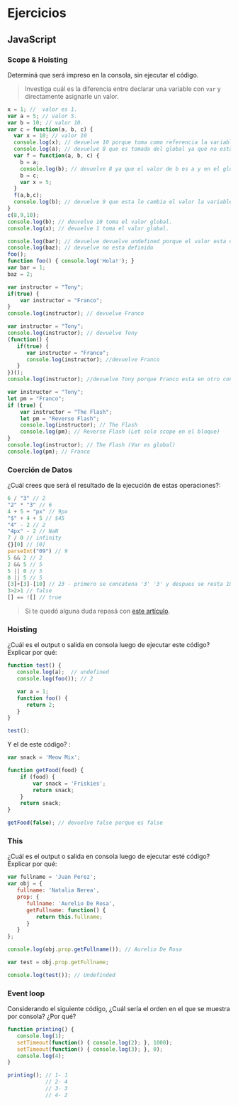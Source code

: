 
# Ejercicios

## JavaScript

### Scope & Hoisting

Determiná que será impreso en la consola, sin ejecutar el código.

> Investiga cuál es la diferencia entre declarar una variable con `var` y directamente asignarle un valor.

```javascript
x = 1; //  valor es 1.
var a = 5; // valor 5.
var b = 10; // valor 10.
var c = function(a, b, c) { 
  var x = 10; // valor 10
  console.log(x); // devuelve 10 porque toma como referencia la variable defendinida de arriba.
  console.log(a); // devuelve 8 que es tomada del global ya que no esta definida.
  var f = function(a, b, c) {
    b = a;
    console.log(b); // devuelve 8 ya que el valor de b es a y en el global la a es cambiada porr la c del final.
    b = c;
    var x = 5;
  }
  f(a,b,c);
  console.log(b); // devuelve 9 que esta lo cambia el valor la variable c.
}
c(8,9,10);
console.log(b); // deuvelve 10 toma el valor global.
console.log(x); // devuelve 1 toma el valor global.
``` 

```javascript
console.log(bar); // devuelve devuelve undefined porque el valor esta definido dentro de la funcion.
console.log(baz); // devuelve no esta definido
foo();
function foo() { console.log('Hola!'); } 
var bar = 1;
baz = 2;
```

```javascript
var instructor = "Tony";
if(true) {
    var instructor = "Franco";
}
console.log(instructor); // devuelve Franco
```

```javascript
var instructor = "Tony";
console.log(instructor); // devuelve Tony
(function() {
   if(true) {
      var instructor = "Franco";
      console.log(instructor); //devuelve Franco
   }
})();
console.log(instructor); //devuelve Tony porque Franco esta en otro contexto de ejecucion
```

```javascript
var instructor = "Tony";
let pm = "Franco";
if (true) {
    var instructor = "The Flash";
    let pm = "Reverse Flash";
    console.log(instructor); // The Flash
    console.log(pm); // Reverse Flash (Let solo scope en el bloque)
}
console.log(instructor); // The Flash (Var es global)
console.log(pm); // Franco 
```
### Coerción de Datos

¿Cuál crees que será el resultado de la ejecución de estas operaciones?:

```javascript
6 / "3" // 2
"2" * "3" // 6
4 + 5 + "px" // 9px
"$" + 4 + 5 // $45
"4" - 2 // 2
"4px" - 2 // NaN
7 / 0 // infinity
{}[0] // [0]
parseInt("09") // 9 
5 && 2 // 2
2 && 5 // 5
5 || 0 // 5 
0 || 5 // 5
[3]+[3]-[10] // 23 - primero se concatena '3' '3' y despues se resta 10
3>2>1 // false
[] == ![] // true
```

> Si te quedó alguna duda repasá con [este artículo](http://javascript.info/tutorial/object-conversion).


### Hoisting

¿Cuál es el output o salida en consola luego de ejecutar este código? Explicar por qué:

```javascript
function test() {
   console.log(a);  // undefined
   console.log(foo()); // 2

   var a = 1;
   function foo() {
      return 2;
   }
}

test();
```

Y el de este código? :

```javascript
var snack = 'Meow Mix';

function getFood(food) {
    if (food) {
        var snack = 'Friskies';
        return snack;
    }
    return snack;
}

getFood(false); // devuelve false porque es false
```


### This

¿Cuál es el output o salida en consola luego de ejecutar esté código? Explicar por qué:

```javascript
var fullname = 'Juan Perez';
var obj = {
   fullname: 'Natalia Nerea',
   prop: {
      fullname: 'Aurelio De Rosa',
      getFullname: function() {
         return this.fullname;
      }
   }
};

console.log(obj.prop.getFullname()); // Aurelio De Rosa

var test = obj.prop.getFullname;

console.log(test()); // Undefinded
```

### Event loop

Considerando el siguiente código, ¿Cuál sería el orden en el que se muestra por consola? ¿Por qué?

```javascript
function printing() {
   console.log(1);
   setTimeout(function() { console.log(2); }, 1000);
   setTimeout(function() { console.log(3); }, 0);
   console.log(4);
}

printing(); // 1- 1
            // 2- 4
            // 3- 3
            // 4- 2
```         
